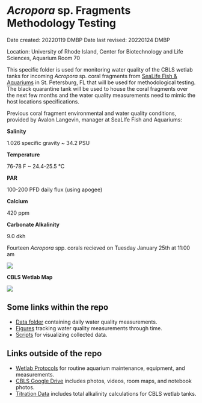 
# *Acropora* sp. Fragments Methodology Testing 

Date created: 20220119 DMBP 
Date last revised: 20220124 DMBP

Location: University of Rhode Island, Center for Biotechnology and Life Sciences, Aquarium Room 70

This specific folder is used for monitoring water quality of the CBLS wetlab tanks for incoming *Acropora* sp. coral fragments from [SeaLife Fish & Aquariums](https://www.facebook.com/SeaLifeAquariums/) in St. Petersburg, FL that will be used for methodological testing. The black quarantine tank will be used to house the coral fragments over the next few months and the water quality measurements need to mimic the host locations specifications. 

Previous coral fragment environmental and water quality conditions, provided by Avalon Langevin, manager at SeaLIfe Fish and Aquariums:

**Salinity**

1.026 specific gravity ~ 34.2 PSU

**Temperature**

76-78 F ~ 24.4-25.5 °C

**PAR**

100-200 PFD daily flux (using apogee)

**Calcium**

420 ppm

**Carbonate Alkalinity**

9.0 dkh


Fourteen *Acropora* spp. corals recieved on Tuesday January 25th at 11:00 am


![](https://raw.githubusercontent.com/Putnam-Lab/Lab_Management/master/images/Acropora_corals_wetlab.jpg)


**CBLS Wetlab Map**

![](https://raw.githubusercontent.com/Putnam-Lab/Lab_Management/master/images/CBLS_wetlab_map.jpg)

## **Some links within the repo**
- [Data folder](https://github.com/Putnam-Lab/Lab_Management/tree/master/Lab_Resources/CBLS_Aquarium_WQ_Tracking/Acropora_Sampling_Monitoring/data) containing daily water quality measurements.
- [Figures](https://github.com/Putnam-Lab/Lab_Management/tree/master/Lab_Resources/CBLS_Aquarium_WQ_Tracking/Acropora_Sampling_Monitoring/figures) tracking water quality measurements through time. 
- [Scripts](https://github.com/Putnam-Lab/Lab_Management/tree/master/Lab_Resources/CBLS_Aquarium_WQ_Tracking/Acropora_Sampling_Monitoring/scripts) for visualizing collected data.

## **Links outside of the repo**

- [Wetlab Protocols](https://github.com/Putnam-Lab/Lab_Management/tree/master/Lab_Resources/CBLS_Wetlab_Protocols) for routine aquarium maintenance, equipment, and measurements. 
- [CBLS Google Drive](https://drive.google.com/drive/u/0/folders/1ocYxPYi3edLmXBJPu962fU0PFoS6fVF6) includes photos, videos, room maps, and notebook photos.
- [Titration Data](https://github.com/Putnam-Lab/Titrator/tree/main/Data/BlueTank_Titrations) includes total alkalinity calculations for CBLS wetlab tanks.

